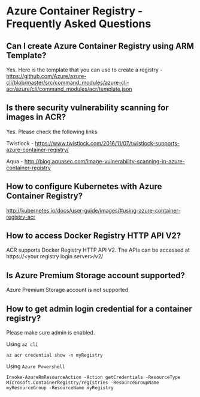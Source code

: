 # Azure Container Registry - Frequently Asked Questions

## Can I create Azure Container Registry using ARM Template?
Yes. Here is the template that you can use to create a registry - https://github.com/Azure/azure-cli/blob/master/src/command_modules/azure-cli-acr/azure/cli/command_modules/acr/template.json

## Is there security vulnerability scanning for images in ACR?

Yes. Please check the following links

Twistlock - https://www.twistlock.com/2016/11/07/twistlock-supports-azure-container-registry/

Aqua - http://blog.aquasec.com/image-vulnerability-scanning-in-azure-container-registry


## How to configure Kubernetes with Azure Container Registry?
http://kubernetes.io/docs/user-guide/images/#using-azure-container-registry-acr


## How to access Docker Registry HTTP API V2?
ACR supports Docker Registry HTTP API V2. The APIs can be accessed at
https://\<your registry login server\>/v2/

## Is Azure Premium Storage account supported?
Azure Premium Storage account is not supported.

## How to get admin login credential for a container registry?

Please make sure admin is enabled.

Using `az cli`
```
az acr credential show -n myRegistry
```

Using `Azure Powershell`
```
Invoke-AzureRmResourceAction -Action getCredentials -ResourceType Microsoft.ContainerRegistry/registries -ResourceGroupName myResourceGroup -ResourceName myRegistry
```
